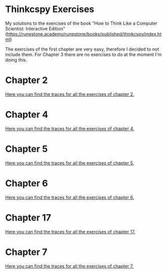 # Thinkcspy Exercises

My solutions to the exercises of the book "How to Think Like a Computer Scientist: Interactive Edition" (https://runestone.academy/runestone/books/published/thinkcspy/index.html)

The exercises of the first chapter are very easy, therefore I decided to not include them. For Chapter 3 there are no exercises to do at the moment I'm doing this.

# Chapter 2

[Here you can find the traces for all the exercises of chapter 2.](https://runestone.academy/runestone/books/published/thinkcspy/SimplePythonData/Exercises.html)

# Chapter 4

[Here you can find the traces for all the exercises of chapter 4.](https://runestone.academy/runestone/books/published/thinkcspy/PythonTurtle/Exercises.html)

# Chapter 5

[Here you can find the traces for all the exercises of chapter 5.](https://runestone.academy/runestone/books/published/thinkcspy/PythonModules/Exercises.html)

# Chapter 6

[Here you can find the traces for all the exercises of chapter 6.](https://runestone.academy/runestone/books/published/thinkcspy/Functions/Exercises.html)

# Chapter 17

[Here you can find the traces for all the exercises of chapter 17.](https://runestone.academy/runestone/books/published/thinkcspy/ClassesBasics/Exercises.html)

# Chapter 7

[Here you can find the traces for all the exercises of chapter 7.](https://runestone.academy/runestone/books/published/thinkcspy/Selection/Exercises.html)
